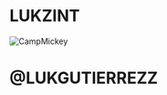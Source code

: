 # LUKZINT
![CampMickey](https://res.cloudinary.com/dhysyvasz/image/upload/v1681158976/openia_w4zmcj.png)
# @LUKGUTIERREZZ
